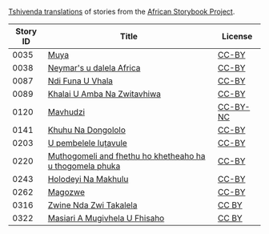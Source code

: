 [Tshivenda translations](http://my.africanstorybook.org/language/tshivenda) of stories from the [African Storybook Project](http://my.africanstorybook.org).

Story ID | Title | License
-------- | ----- | -------
0035 | [Muya](http://africanstorybook.org/stories/muya) | [CC-BY](https://creativecommons.org/licenses/by/4.0/)
0038 | [Neymar's u dalela Africa](http://africanstorybook.org/stories/neymars-u-dalela-africa) | [CC-BY](https://creativecommons.org/licenses/by/3.0/)
0087 | [Ndi Funa U Vhala](http://africanstorybook.org/reader.php?id=18276&d=0&a=1) | [CC-BY](https://creativecommons.org/licenses/by/3.0/)
0089 | [Khalai U Amba Na Zwitavhiwa](http://africanstorybook.org/reader.php?id=14716&d=0&a=1) | [CC-BY](https://creativecommons.org/licenses/by/4.0/)
0120 | [Mavhudzi](http://africanstorybook.org/stories/mavhudzi-0) | [CC-BY-NC](https://creativecommons.org/licenses/by-nc/3.0/)
0141 | [Khuhu Na Dongololo](http://africanstorybook.org/reader.php?id=14731&d=0&a=1) | [CC-BY](https://creativecommons.org/licenses/by/3.0/)
0203 | [U pembelele luṱavule](http://africanstorybook.org/stories/u-pembelele-lu%E1%B9%B1avule) | [CC-BY](https://creativecommons.org/licenses/by/4.0/)
0220 | [Muthogomeli and fhethu ho khetheaho ha u thogomela phuka](http://africanstorybook.org/stories/muthogomeli-and-fhethu-ho-khetheaho-ha-u-thogomela-phuka) | [CC-BY](https://creativecommons.org/licenses/by/4.0/)
0243 | [Holodeyi Na Makhulu](http://africanstorybook.org/reader.php?id=18305&d=0&a=1) | [CC-BY](https://creativecommons.org/licenses/by/4.0/)
0262 | [Magozwe](http://africanstorybook.org/stories/magozwe-4) | [CC-BY](https://creativecommons.org/licenses/by/4.0/)
0316 | [Zwine Nda Zwi Takalela](http://africanstorybook.org/reader.php?id=18986&d=0&a=1) | [CC BY](https://creativecommons.org/licenses/by/4.0/)
0322 | [Masiari A Mugivhela U Fhisaho](http://africanstorybook.org/reader.php?id=18319&d=0&a=1) | [CC BY](https://creativecommons.org/licenses/by/3.0/)
